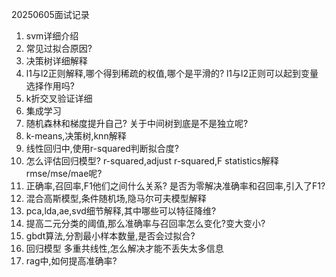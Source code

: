 20250605面试记录


1. svm详细介绍
2. 常见过拟合原因?
3. 决策树详细解释
4. l1与l2正则解释,哪个得到稀疏的权值,哪个是平滑的? l1与l2正则可以起到变量选择作用吗?
5. k折交叉验证详细
6. 集成学习
7. 随机森林和梯度提升自己? 关于中间树到底是不是独立呢?
8. k-means,决策树,knn解释
9. 线性回归中,使用r-squared判断拟合度?
10. 怎么评估回归模型? r-squared,adjust r-squared,F statistics解释 rmse/mse/mae呢?
11. 正确率,召回率,F1他们之间什么关系? 是否为零解决准确率和召回率,引入了F1?
12. 混合高斯模型,条件随机场,隐马尔可夫模型解释
13. pca,lda,ae,svd细节解释,其中哪些可以特征降维?
14. 提高二元分类的阈值,那么准确率与召回率怎么变化?变大变小?
15. gbdt算法,分割最小样本数量,是否会过拟合?
16. 回归模型 多重共线性,怎么解决才能不丢失太多信息
17. rag中,如何提高准确率?
